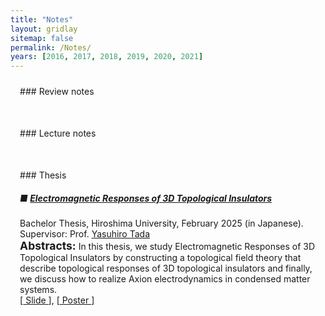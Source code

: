 ```yaml
---
title: "Notes"
layout: gridlay
sitemap: false
permalink: /Notes/
years: [2016, 2017, 2018, 2019, 2020, 2021]
---
```


<style>
.jumbotron{
    padding:3%;
    padding-bottom:10px;
    padding-top:10px;
    margin-top:10px;
    margin-bottom:30px;
}
</style>

<div class="jumbotron">
### Review notes

<!-- <ol>
    <li>
        <h5>
            <a href="pdf/Note_on_Kogut_lattice_gauge_theory.pdf" target="_blank">
                Kogut. An introduction to lattice gauge theory and spin system
            </a>
        </h5>
    </li>
    <li>
        <h5>
            <a href="pdf/Note_on_Kogut_lattice_gauge_theory.pdf" target="_blank">
                Kogut. An introduction to lattice gauge theory and spin system
            </a>
        </h5>
    </li>
</ol> -->

</div>

<div class="jumbotron">
### Lecture notes
</div>

<div class="jumbotron">
### Thesis
<h5>■
    <a href="..\papers\bachelor_thesis.pdf" target="_blank">
        Electromagnetic Responses of 3D Topological Insulators
    </a>
</h5>
<p>
    Bachelor Thesis, Hiroshima University, February 2025 (in Japanese). <br>
    Supervisor: Prof. <a href="https://sites.google.com/view/yasuhirotada/home_en?authuser=0" target="_blank">
        Yasuhiro Tada
    </a> <br>
   <span style="font-size: 1.25em; font-weight: bold;">Abstracts:</span>
    In this thesis, we study Electromagnetic Responses of 3D Topological Insulators by constructing a topological field theory that describe topological responses of 3D topological insulators and finally, we discuss how to realize Axion electrodynamics in condensed matter systems. <br>
    [<a href="..\papers\BachelorThesis__ShortOral.pdf" target="_blank">
        Slide
    </a>],
    [<a href="..\papers\BachelorThesis_Postrer.pdf" target="_blank">
        Poster
    </a>]
</p>

</div>
